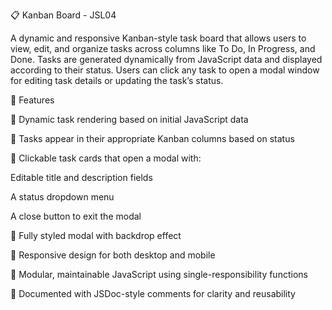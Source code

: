 📋 Kanban Board - JSL04

A dynamic and responsive Kanban-style task board that allows users to view, edit, and organize tasks across columns like To Do, In Progress, and Done. Tasks are generated dynamically from JavaScript data and displayed according to their status. Users can click any task to open a modal window for editing task details or updating the task’s status.

🚀 Features

🔄 Dynamic task rendering based on initial JavaScript data

📂 Tasks appear in their appropriate Kanban columns based on status

📝 Clickable task cards that open a modal with:

Editable title and description fields

A status dropdown menu

A close button to exit the modal

🎨 Fully styled modal with backdrop effect

📱 Responsive design for both desktop and mobile

🧩 Modular, maintainable JavaScript using single-responsibility functions

📃 Documented with JSDoc-style comments for clarity and reusability

